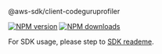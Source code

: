 @aws-sdk/client-codeguruprofiler

[![NPM version](https://img.shields.io/npm/v/@aws-sdk/client-codeguruprofiler/beta.svg)](https://www.npmjs.com/package/@aws-sdk/client-codeguruprofiler)
[![NPM downloads](https://img.shields.io/npm/dm/@aws-sdk/client-codeguruprofiler.svg)](https://www.npmjs.com/package/@aws-sdk/client-codeguruprofiler)

For SDK usage, please step to [SDK reademe](https://github.com/aws/aws-sdk-js-v3).
